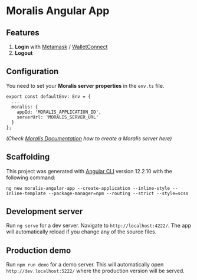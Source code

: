 # Moralis Angular App
## Features

1. **Login** with [Metamask](https://metamask.io/) / [WalletConnect](https://walletconnect.com/)
1. **Logout**

## Configuration

You need to set your **Moralis server properties** in the `env.ts` file.<br>

```
export const defaultEnv: Env = {
  ...
  moralis: {
    appId: 'MORALIS_APPLICATION_ID',
    serverUrl: 'MORALIS_SERVER_URL'
  }
};
```
_(Check [Moralis Documentation](https://docs.moralis.io/moralis-server/getting-started/create-a-moralis-server) how to create a Moralis server here)_
## Scaffolding

This project was generated with [Angular CLI](https://github.com/angular/angular-cli) version 12.2.10 with the following command:
```
ng new moralis-angular-app --create-application --inline-style --inline-template --package-manager=npm --routing --strict --style=scss
```

## Development server

Run `ng serve` for a dev server. Navigate to `http://localhost:4222/`. The app will automatically reload if you change any of the source files.

## Production demo

Run `npm run demo` for a demo server. This will automatically open `http://dev.localhost:5222/` where the production version will be served.
